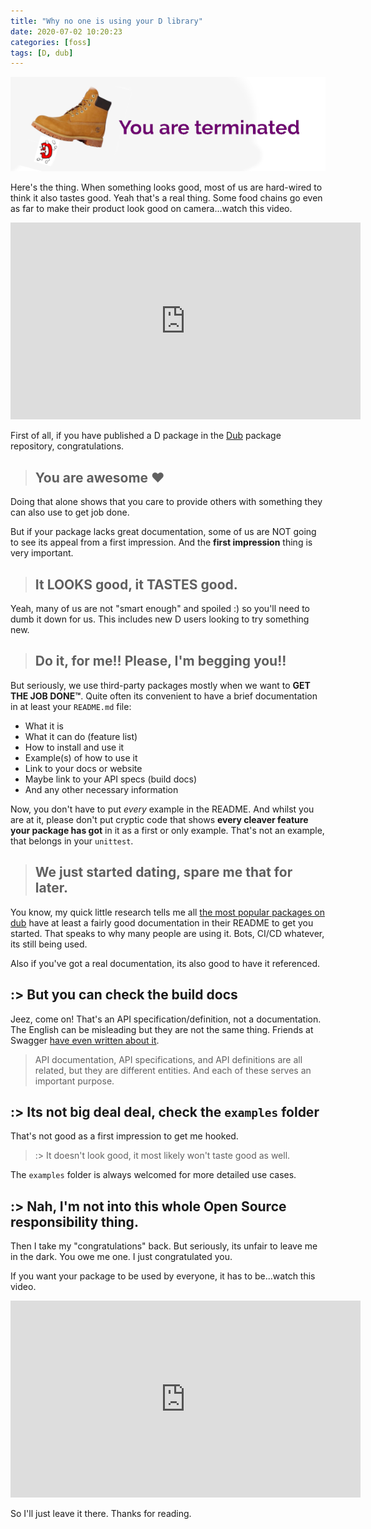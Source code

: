 ```yaml
---
title: "Why no one is using your D library"
date: 2020-07-02 10:20:23
categories: [foss]
tags: [D, dub]
---
```


![No one](/images/2020-why-no-one-is-using-your-d-library.png)

Here's the thing. When something looks good, most of us are hard-wired to think
it also tastes good. Yeah that's a real thing. Some food chains go even as far
to make their product look good on camera...watch this video.

<div class="embed-container">
<iframe class="embed" src="https://www.youtube.com/embed/oSd0keSj2W8" width="560" height="315" frameborder="0" allow="accelerometer; autoplay; encrypted-media; gyroscope; picture-in-picture"  allowfullscreen="allowfullscreen"> </iframe>
</div>

First of all, if you have published a D package in the
[Dub](https://code.dlang.org) package repository, congratulations.

> ## You are awesome ♥️

Doing that alone shows that you care to provide others with something they can
also use to get job done.

But if your package lacks great documentation, some of us are NOT going to see
its appeal from a first impression. And the **first impression** thing is very
important.

> ## It LOOKS good, it TASTES good.

Yeah, many of us are not "smart enough" and spoiled :) so you'll need to dumb it
down for us. This includes new D users looking to try something new.

> ## Do it, for me!! Please, I'm begging you!!

But seriously, we use third-party packages mostly when we want to **GET THE JOB
DONE™**. Quite often its convenient to have a brief documentation in at least
your `README.md` file:

-   What it is
-   What it can do (feature list)
-   How to install and use it
-   Example(s) of how to use it
-   Link to your docs or website
-   Maybe link to your API specs (build docs)
-   And any other necessary information

Now, you don't have to put _every_ example in the README. And whilst you are at
it, please don't put cryptic code that shows **every cleaver feature your
package has got** in it as a first or only example. That's not an example, that
belongs in your `unittest`.

> ## We just started dating, spare me that for later.

You know, my quick little research tells me all
[the most popular packages on dub](https://code.dlang.org) have at least a
fairly good documentation in their README to get you started. That speaks to why
many people are using it. Bots, CI/CD whatever, its still being used.

Also if you've got a real documentation, its also good to have it referenced.

## :> But you can check the build docs

Jeez, come on! That's an API specification/definition, not a documentation. The
English can be misleading but they are not the same thing. Friends at Swagger
[have even written about it](https://swagger.io/resources/articles/difference-between-api-documentation-specification/).

> API documentation, API specifications, and API definitions are all related,
> but they are different entities. And each of these serves an important
> purpose.

## :> Its not big deal deal, check the `examples` folder

That's not good as a first impression to get me hooked.

> :> It doesn't look good, it most likely won't taste good as well.

The `examples` folder is always welcomed for more detailed use cases.

## :> Nah, I'm not into this whole Open Source responsibility thing.

Then I take my "congratulations" back. But seriously, its unfair to leave me in
the dark. You owe me one. I just congratulated you.

If you want your package to be used by everyone, it has to be...watch this
video.

<div class="embed-container">
<iframe src="https://www.youtube.com/embed/an74PBcdgx4" width="560" height="315" frameborder="0" allow="accelerometer; autoplay; encrypted-media; gyroscope; picture-in-picture"  allowfullscreen="allowfullscreen"> </iframe>
</div>

So I'll just leave it there. Thanks for reading.
